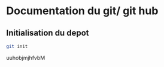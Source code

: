 # Documentation du git/ git hub


## Initialisation du depot

```bash du dossier 
git init
```
uuhobjmjhfvbM